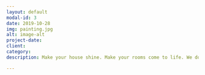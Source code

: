 ```yaml
---
layout: default
modal-id: 3
date: 2019-10-28
img: painting.jpg
alt: image-alt
project-date: 
client: 
category: 
description: Make your house shine. Make your rooms come to life. We do small and medium paint jobs to help you thrive more in your home.

---
```

